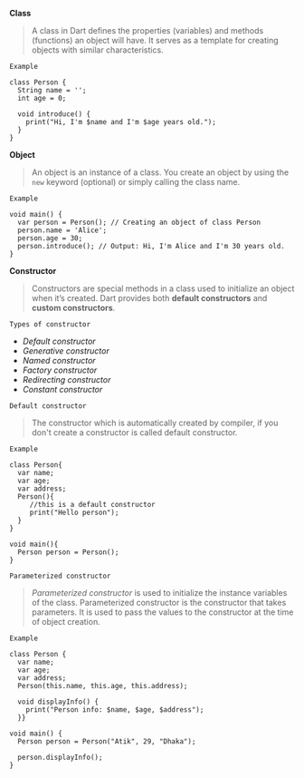 **Class**

>A class in Dart defines the properties (variables) and methods (functions) an object will have. It serves as a template for creating objects with similar characteristics.

`Example`
```
class Person {
  String name = '';
  int age = 0;

  void introduce() {
    print("Hi, I'm $name and I'm $age years old.");
  }
}
```

**Object**
>An object is an instance of a class. You create an object by using the `new` keyword (optional) or simply calling the class name.

`Example`
```
void main() {
  var person = Person(); // Creating an object of class Person
  person.name = 'Alice';
  person.age = 30;
  person.introduce(); // Output: Hi, I'm Alice and I'm 30 years old.
}
```

**Constructor**
>Constructors are special methods in a class used to initialize an object when it’s created. Dart provides both **default constructors** and **custom constructors**.

`Types of constructor`
- *Default constructor*
- *Generative constructor*
- *Named constructor*
- *Factory constructor*
- *Redirecting constructor*
- *Constant constructor*

`Default constructor`
>The constructor which is automatically created by compiler, if you don't create a constructor is called default constructor.

`Example`
```
class Person{  
  var name;  
  var age;  
  var address;  
  Person(){  
	 //this is a default constructor  
	 print("Hello person");  
  }  
}

void main(){  
  Person person = Person();  
}
```

`Parameterized constructor`
>*Parameterized constructor* is used to initialize the instance variables of the class. Parameterized constructor is the constructor that takes parameters. It is used to pass the values to the constructor at the time of object creation.

`Example`
```
class Person {  
  var name;  
  var age;  
  var address;  
  Person(this.name, this.age, this.address);  
  
  void displayInfo() {  
    print("Person info: $name, $age, $address");  
  }}  
  
void main() {  
  Person person = Person("Atik", 29, "Dhaka");  
  
  person.displayInfo();  
}
```